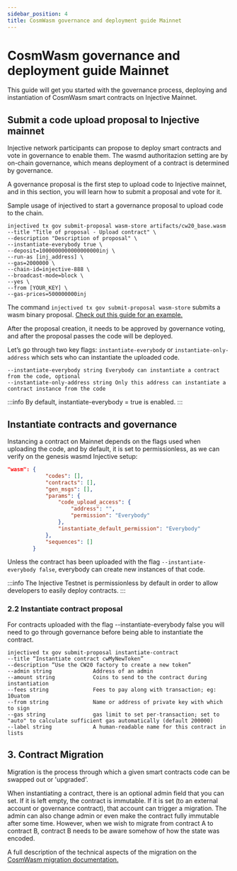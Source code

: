 ```yaml
---
sidebar_position: 4
title: CosmWasm governance and deployment guide Mainnet
---
```


# CosmWasm governance and deployment guide Mainnet


This guide will get you started with the governance process, deploying and instantiation of CosmWasm smart contracts on Injective Mainnet.

## Submit a code upload proposal to Injective mainnet

Injective network participants can propose to deploy smart contracts and vote in governance to enable them. The wasmd authoritazion setting are by on-chain governance, which means deployment of a contract is determined by governance.

A governance proposal is the first step to upload code to Injective mainnet, and in this section, you will learn how to submit a proposal and vote for it.  

Sample usage of injectived to start a governance proposal to upload code to the chain. 

```
injectived tx gov submit-proposal wasm-store artifacts/cw20_base.wasm
--title "Title of proposal - Upload contract" \
--description "Description of proposal" \
--instantiate-everybody true \
--deposit=1000000000000000000inj \
--run-as [inj_address] \
--gas=2000000 \
--chain-id=injective-888 \
--broadcast-mode=block \
--yes \
--from [YOUR_KEY] \
--gas-prices=500000000inj
```

The command `injectived tx gov submit-proposal wasm-store` submits a wasm binary proposal. [Check out this guide for an example.](https://docs.injective.network/develop/guides/cosmwasm-dapps/Cosmwasm_deployment_guide_Testnet)  

After the proposal creation, it needs to be approved by governance voting, and after the proposal passes the code will be deployed. 

Let’s go through two key flags:
`instantiate-everybody` or `instantiate-only-address` which sets who can instantiate the uploaded code. 

```
--instantiate-everybody string Everybody can instantiate a contract from the code, optional
--instantiate-only-address string Only this address can instantiate a contract instance from the code
```

:::info
By default, instantiate-everybody = true is enabled. 
::: 

## Instantiate contracts and governance

Instancing a contract on Mainnet depends on the flags used when uploading the code, and by default, it is set to permissionless, as we can verify on the genesis wasmd Injective setup:

``` json
"wasm": {
            "codes": [],
            "contracts": [],
            "gen_msgs": [],
            "params": {
                "code_upload_access": {
                    "address": "",
                    "permission": "Everybody"
                },
                "instantiate_default_permission": "Everybody"
            },
            "sequences": []
        }
```

Unless the contract has been uploaded with the flag `--instantiate-everybody false`, everybody can create new instances of that code. 

:::info
The Injective Testnet is permissionless by default in order to allow developers to easily deploy contracts.
::: 

### 2.2 Instantiate contract proposal

For contracts uploaded with the flag --instantiate-everybody false you will need to go through governance before being able to instantiate the contract.

```
injectived tx gov submit-proposal instantiate-contract
--title “Instantiate contract cwMyNewToken” 
--description “Use the CW20 factory to create a new token” 
--admin string             Address of an admin
--amount string            Coins to send to the contract during instantiation
--fees string              Fees to pay along with transaction; eg: 10uatom
--from string              Name or address of private key with which to sign
--gas string               gas limit to set per-transaction; set to "auto" to calculate sufficient gas automatically (default 200000)
--label string             A human-readable name for this contract in lists
```

## 3. Contract Migration

Migration is the process through which a given smart contracts code can be swapped out or 'upgraded'.

When instantiating a contract, there is an optional admin field that you can set. If it is left empty, the contract is immutable. If it is set (to an external account or governance contract), that account can trigger a migration. The admin can also change admin or even make the contract fully immutable after some time. However, when we wish to migrate from contract A to contract B, contract B needs to be aware somehow of how the state was encoded.

A full description of the technical aspects of the migration on the [CosmWasm migration documentation.](https://docs.cosmwasm.com/docs/1.0/smart-contracts/migration/)